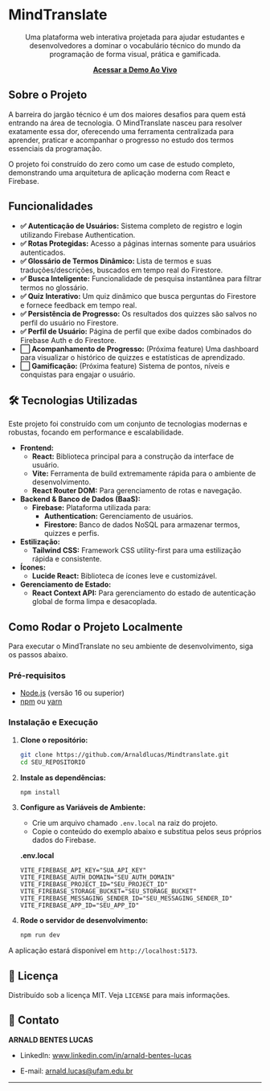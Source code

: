 #  MindTranslate

<p align="center">
  Uma plataforma web interativa projetada para ajudar estudantes e desenvolvedores a dominar o vocabulário técnico do mundo da programação de forma visual, prática e gamificada.
</p>

<p align="center">
  <strong><a href="https://mindtranslate-git-main-arnald-lucas-projects.vercel.app">Acessar a Demo Ao Vivo</a></strong>
</p>


##  Sobre o Projeto

A barreira do jargão técnico é um dos maiores desafios para quem está entrando na área de tecnologia. O MindTranslate nasceu para resolver exatamente essa dor, oferecendo uma ferramenta centralizada para aprender, praticar e acompanhar o progresso no estudo dos termos essenciais da programação.

O projeto foi construído do zero como um case de estudo completo, demonstrando uma arquitetura de aplicação moderna com React e Firebase.

##  Funcionalidades

- **✅ Autenticação de Usuários:** Sistema completo de registro e login utilizando Firebase Authentication.
- **✅ Rotas Protegidas:** Acesso a páginas internas somente para usuários autenticados.
- **✅ Glossário de Termos Dinâmico:** Lista de termos e suas traduções/descrições, buscados em tempo real do Firestore.
- **✅ Busca Inteligente:** Funcionalidade de pesquisa instantânea para filtrar termos no glossário.
- **✅ Quiz Interativo:** Um quiz dinâmico que busca perguntas do Firestore e fornece feedback em tempo real.
- **✅ Persistência de Progresso:** Os resultados dos quizzes são salvos no perfil do usuário no Firestore.
- **✅ Perfil de Usuário:** Página de perfil que exibe dados combinados do Firebase Auth e do Firestore.
- **⬜ Acompanhamento de Progresso:** (Próxima feature) Uma dashboard para visualizar o histórico de quizzes e estatísticas de aprendizado.
- **⬜ Gamificação:** (Próxima feature) Sistema de pontos, níveis e conquistas para engajar o usuário.

## 🛠 Tecnologias Utilizadas

Este projeto foi construído com um conjunto de tecnologias modernas e robustas, focando em performance e escalabilidade.

- **Frontend:**
  - **React:** Biblioteca principal para a construção da interface de usuário.
  - **Vite:** Ferramenta de build extremamente rápida para o ambiente de desenvolvimento.
  - **React Router DOM:** Para gerenciamento de rotas e navegação.
- **Backend & Banco de Dados (BaaS):**
  - **Firebase:** Plataforma utilizada para:
    - **Authentication:** Gerenciamento de usuários.
    - **Firestore:** Banco de dados NoSQL para armazenar termos, quizzes e perfis.
- **Estilização:**
  - **Tailwind CSS:** Framework CSS utility-first para uma estilização rápida e consistente.
- **Ícones:**
  - **Lucide React:** Biblioteca de ícones leve e customizável.
- **Gerenciamento de Estado:**
  - **React Context API:** Para gerenciamento do estado de autenticação global de forma limpa e desacoplada.

##  Como Rodar o Projeto Localmente

Para executar o MindTranslate no seu ambiente de desenvolvimento, siga os passos abaixo.

### Pré-requisitos

- [Node.js](https://nodejs.org/en/) (versão 16 ou superior)
- [npm](https://www.npmjs.com/) ou [yarn](https://yarnpkg.com/)

### Instalação e Execução

1.  **Clone o repositório:**
    ```bash
    git clone https://github.com/Arnaldlucas/Mindtranslate.git
    cd SEU_REPOSITORIO
    ```

2.  **Instale as dependências:**
    ```bash
    npm install
    ```

3.  **Configure as Variáveis de Ambiente:**
    - Crie um arquivo chamado `.env.local` na raiz do projeto.
    - Copie o conteúdo do exemplo abaixo e substitua pelos seus próprios dados do Firebase.

    **.env.local**
    ```
    VITE_FIREBASE_API_KEY="SUA_API_KEY"
    VITE_FIREBASE_AUTH_DOMAIN="SEU_AUTH_DOMAIN"
    VITE_FIREBASE_PROJECT_ID="SEU_PROJECT_ID"
    VITE_FIREBASE_STORAGE_BUCKET="SEU_STORAGE_BUCKET"
    VITE_FIREBASE_MESSAGING_SENDER_ID="SEU_MESSAGING_SENDER_ID"
    VITE_FIREBASE_APP_ID="SEU_APP_ID"
    ```

4.  **Rode o servidor de desenvolvimento:**
    ```bash
    npm run dev
    ```

A aplicação estará disponível em `http://localhost:5173`.

## 📄 Licença

Distribuído sob a licença MIT. Veja `LICENSE` para mais informações.

## 👤 Contato

**ARNALD BENTES LUCAS**

- LinkedIn: www.linkedin.com/in/arnald-bentes-lucas

- E-mail: arnald.lucas@ufam.edu.br

---
